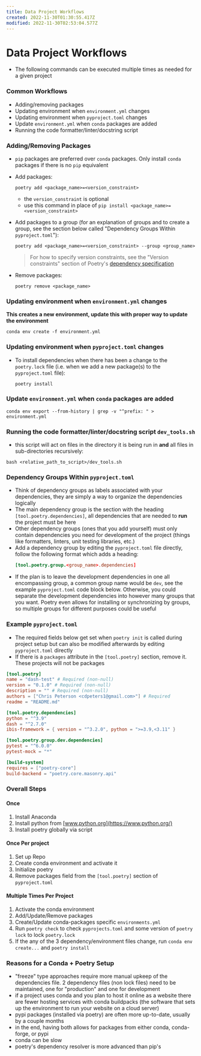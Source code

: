 ```yaml
---
title: Data Project Workflows
created: 2022-11-30T01:30:55.417Z
modified: 2022-11-30T02:53:04.577Z
---
```


# Data Project Workflows

- The following commands can be executed multiple times as needed for a given project

### Common Workflows
- Adding/removing packages
- Updating environment when `environment.yml` changes
- Updating environment when `pyproject.toml` changes
- Update `environment.yml` when `conda` packages are added
- Running the code formatter/linter/docstring script

### Adding/Removing Packages
- `pip` packages are preferred over `conda` packages. Only install `conda` packages if there is no `pip` equivalent
- Add packages:
	```shell
	poetry add <package_name>=<version_constraint>
	```
	- the `version_constraint` is optional
	- use this command in place of `pip install <package_name>=<version_constraint>`

- Add packages to a group (for an explanation of groups and to create a group, see the section below called "Dependency Groups Within `pyproject.toml`"):
	```shell
	poetry add <package_name>=<version_constraint> --group <group_name>
	```
	> For how to specify version constraints, see the "Version constraints" section of Poetry's [dependency specification](https://python-poetry.org/docs/dependency-specification/)
- Remove packages:
	```shell
	poetry remove <package_name>
	```

### Updating environment when `environment.yml` changes
**This creates a new environment, update this with proper way to update the environment**
```shell
conda env create -f environment.yml
```

### Updating environment when `pyproject.toml` changes
- To install dependencies when there has been a change to the `poetry.lock` file (i.e. when we add a new package(s) to the `pyproject.toml` file):
	```shell
	poetry install
	```

### Update `environment.yml` when `conda` packages are added
```shell
conda env export --from-history | grep -v "^prefix: " > environment.yml
```

### Running the code formatter/linter/docstring script `dev_tools.sh`
- this script will act on files in the directory it is being run in **and** all files in sub-directories recursively:
```shell
bash <relative_path_to_script>/dev_tools.sh
```





### Dependency Groups Within `pyproject.toml`
- Think of dependency groups as labels associated with your dependencies, they are simply a way to organize the dependencies logically
- The main dependency group is the section with the heading `[tool.poetry.dependencies]`, all dependencies that are needed to **run** the project must be here
- Other dependency groups (ones that you add yourself) must only contain dependencies you need for development of the project (things like formatters, linters, unit testing libraries, etc.)
- Add a dependency group by editing the `pyproject.toml` file directly, follow the following format which adds a heading:
	```toml
	[tool.poetry.group.<group_name>.dependencies]
	```
- If the plan is to leave the development dependencies in one all encompassing group, a common group name would be `dev`, see the example `pyproject.toml` code block below. Otherwise, you could separate the development dependencies into however many groups that you want. Poetry even allows for installing or synchronizing by groups, so multiple groups for different purposes could be useful


### Example `pyproject.toml`
- The required fields below get set when `poetry init` is called during project setup but can also be modified afterwards by editing `pyproject.toml` directly
- If there is a `packages` attribute in the `[tool.poetry]` section, remove it. These projects will not be packages

```toml
[tool.poetry]
name = "dash-test" # Required (non-null)
version = "0.1.0" # Required (non-null)
description = "" # Required (non-null)
authors = ["Chris Peterson <cdpeters1@gmail.com>"] # Required
readme = "README.md"

[tool.poetry.dependencies]
python = "^3.9"
dash = "^2.7.0"
ibis-framework = { version = "^3.2.0", python = ">=3.9,<3.11" }

[tool.poetry.group.dev.dependencies]
pytest = "^6.0.0"
pytest-mock = "*"

[build-system]
requires = ["poetry-core"]
build-backend = "poetry.core.masonry.api"
```


### Overall Steps

#### Once
1. Install Anaconda
1. Install python from [www.python.org](https://www.python.org/)
1. Install poetry globally via script

#### Once Per project
1. Set up Repo
1. Create conda environment and activate it
1. Initialize poetry
1. Remove packages field from the `[tool.poetry]` section of `pyproject.toml`

#### Multiple Times Per Project
1. Activate the conda environment
1. Add/Update/Remove packages
1. Create/Update conda-packages specific `environments.yml`
1. Run `poetry check` to check `pyprojects.toml` and some version of `poetry lock` to lock `poetry.lock`
1. If the any of the 3 dependency/environment files change, run `conda env create...` and `poetry install`


### Reasons for a Conda + Poetry Setup
- "freeze" type approaches require more manual upkeep of the dependencies file. 2 dependency files (non lock files) need to be maintained, one for "production" and one for development
- if a project uses conda and you plan to host it online as a website there are fewer hosting services with conda buildpacks (the software that sets up the environment to run your website on a cloud server)
- pypi packages (installed via poetry) are often more up-to-date, usually by a couple months
- in the end, having both allows for packages from either conda, conda-forge, or pypi
- conda can be slow
- poetry's dependency resolver is more advanced than pip's
